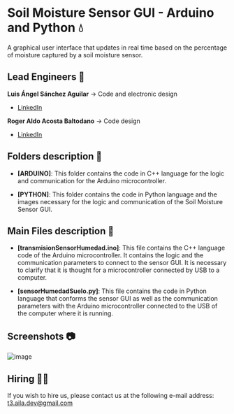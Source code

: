 # Soil Moisture Sensor GUI - Arduino and Python 💧
A graphical user interface that updates in real time based on the percentage of moisture captured by a soil moisture sensor.

## Lead Engineers 👤
**Luis Ángel Sánchez Aguilar** -> Code and electronic design

* [LinkedIn](https://www.linkedin.com/in/sanchezluismachinelearning/)

**Roger Aldo Acosta Baltodano** -> Code design

* [LinkedIn](https://www.linkedin.com/in/roger-aldo-acosta-baltodano/)


## Folders description 📁

* **[ARDUINO]**: This folder contains the code in C++ language for the logic and communication for the Arduino microcontroller.

* **[PYTHON]**: This folder contains the code in Python language and the images necessary for the logic and communication of the Soil Moisture Sensor GUI.


## Main Files description 📘

* **[transmisionSensorHumedad.ino]**: This file contains the C++ language code of the Arduino microcontroller. It contains the logic and the communication parameters to connect to the sensor GUI. It is necessary to clarify that it is thought for a microcontroller connected by USB to a computer.

* **[sensorHumedadSuelo.py]**: This file contains the code in Python language that conforms the sensor GUI as well as the communication parameters with the Arduino microcontroller connected to the USB of the computer where it is running.

## Screenshots 📷
![image](https://user-images.githubusercontent.com/118120048/203218604-a3486eda-7499-4b33-842d-bea3d32839b2.png)

## Hiring 🤝🏿
If you wish to hire us, please contact us at the following e-mail address: t3.aila.dev@gmail.com
